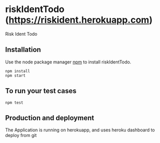 # riskIdentTodo (https://riskident.herokuapp.com)
Risk Ident Todo

## Installation

Use the node package manager [npm](https://www.npmjs.com) to install riskIdentTodo.

```
npm install
npm start
```
## To run your test cases

```
npm test
```
## Production and deployment

The Application is running on herokuapp, and uses heroku dashboard to deploy from git


